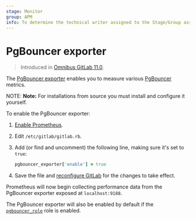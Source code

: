 ```yaml
---
stage: Monitor
group: APM
info: To determine the technical writer assigned to the Stage/Group associated with this page, see https://about.gitlab.com/handbook/engineering/ux/technical-writing/#designated-technical-writers
---
```


# PgBouncer exporter

> Introduced in [Omnibus GitLab 11.0](https://gitlab.com/gitlab-org/omnibus-gitlab/-/merge_requests/2493).

The [PgBouncer exporter](https://github.com/prometheus-community/pgbouncer_exporter) enables
you to measure various [PgBouncer](https://www.pgbouncer.org/) metrics.

NOTE: **Note:**
For installations from source you must install and configure it yourself.

To enable the PgBouncer exporter:

1. [Enable Prometheus](index.md#configuring-prometheus).
1. Edit `/etc/gitlab/gitlab.rb`.
1. Add (or find and uncomment) the following line, making sure it's set to `true`:

   ```ruby
   pgbouncer_exporter['enable'] = true
   ```

1. Save the file and [reconfigure GitLab](../../restart_gitlab.md#omnibus-gitlab-reconfigure)
   for the changes to take effect.

Prometheus will now begin collecting performance data from the PgBouncer exporter
exposed at `localhost:9188`.

The PgBouncer exporter will also be enabled by default if the
[`pgbouncer_role`](https://docs.gitlab.com/omnibus/roles/#postgresql-roles)
role is enabled.
